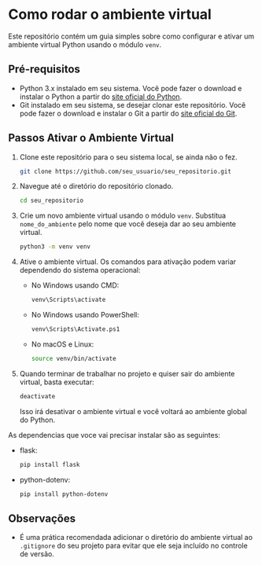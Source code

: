 # Como rodar o ambiente virtual

Este repositório contém um guia simples sobre como configurar e ativar um ambiente virtual Python usando o módulo `venv`.

## Pré-requisitos

- Python 3.x instalado em seu sistema. Você pode fazer o download e instalar o Python a partir do [site oficial do Python](https://www.python.org/downloads/).
- Git instalado em seu sistema, se desejar clonar este repositório. Você pode fazer o download e instalar o Git a partir do [site oficial do Git](https://git-scm.com/downloads).

## Passos Ativar o Ambiente Virtual

1. Clone este repositório para o seu sistema local, se ainda não o fez.

    ```bash
    git clone https://github.com/seu_usuario/seu_repositorio.git
    ```

2. Navegue até o diretório do repositório clonado.

    ```bash
    cd seu_repositorio
    ```

3. Crie um novo ambiente virtual usando o módulo `venv`. Substitua `nome_do_ambiente` pelo nome que você deseja dar ao seu ambiente virtual.

    ```bash
    python3 -m venv venv
    ```

4. Ative o ambiente virtual. Os comandos para ativação podem variar dependendo do sistema operacional:

    - No Windows usando CMD:

        ```bash
        venv\Scripts\activate
        ```

    - No Windows usando PowerShell:

        ```bash
        venv\Scripts\Activate.ps1
        ```

    - No macOS e Linux:

        ```bash
        source venv/bin/activate
        ```

6. Quando terminar de trabalhar no projeto e quiser sair do ambiente virtual, basta executar:

    ```bash
    deactivate
    ```

    Isso irá desativar o ambiente virtual e você voltará ao ambiente global do Python.
    
As dependencias que voce vai precisar instalar são as seguintes: 
- flask:
    ```bash
    pip install flask
    ```

- python-dotenv:
    ```bash
    pip install python-dotenv
    ```
## Observações

- É uma prática recomendada adicionar o diretório do ambiente virtual ao `.gitignore` do seu projeto para evitar que ele seja incluído no controle de versão.